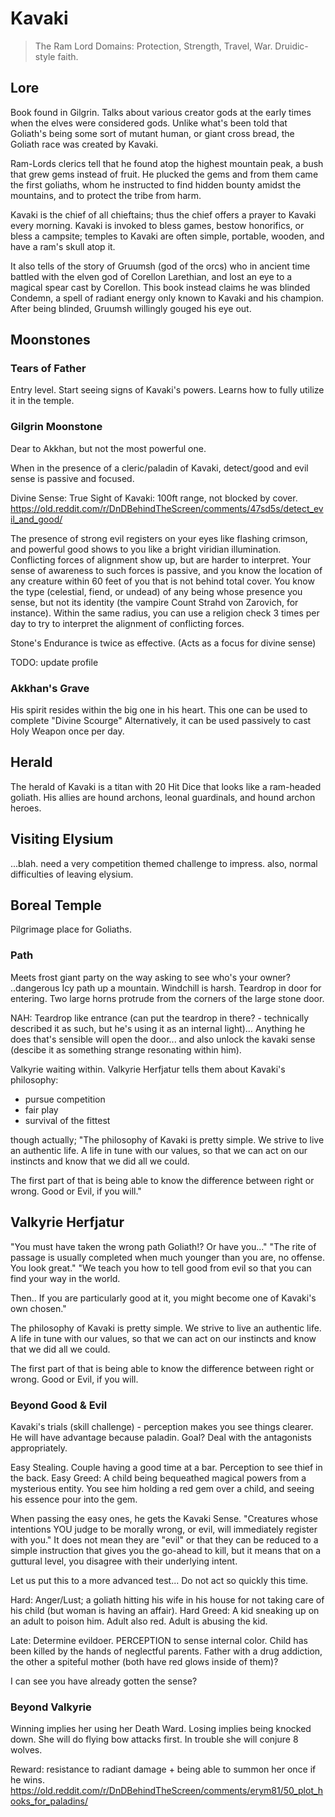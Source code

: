 # Kavaki
> The Ram Lord
Domains: Protection, Strength, Travel, War.
Druidic-style faith.

## Lore
Book found in Gilgrin. Talks about various creator gods at the early times when the elves were considered gods. Unlike what's been told that Goliath's being some sort of mutant human, or giant cross bread, the Goliath race was created by Kavaki.

Ram-Lords clerics tell that he found atop the highest mountain peak, a bush that grew gems instead of fruit. He plucked the gems and from them came the first goliaths, whom he instructed to find hidden bounty amidst the mountains, and to protect the tribe from harm.

Kavaki is the chief of all chieftains; thus the chief offers a prayer to Kavaki every morning. Kavaki is invoked to bless games, bestow honorifics, or bless a campsite; temples to Kavaki are often simple, portable, wooden, and have a ram's skull atop it.

It also tells of the story of Gruumsh (god of the orcs) who in ancient time battled with the elven god of Corellon Larethian, and lost an eye to a magical spear cast by Corellon. This book instead claims he was blinded Condemn, a spell of radiant energy only known to Kavaki and his champion. After being blinded, Gruumsh willingly gouged his eye out.

## Moonstones
### Tears of Father
Entry level. Start seeing signs of Kavaki's powers. Learns how to fully utilize it in the temple.

### Gilgrin Moonstone
Dear to Akkhan, but not the most powerful one.

When in the presence of a cleric/paladin of Kavaki, detect/good and evil sense is passive and focused.

Divine Sense: True Sight of Kavaki: 100ft range, not blocked by cover.
https://old.reddit.com/r/DnDBehindTheScreen/comments/47sd5s/detect_evil_and_good/

The presence of strong evil registers on your eyes like flashing crimson, and powerful good shows to you like a bright viridian illumination. Conflicting forces of alignment show up, but are harder to interpret. Your sense of awareness to such forces is passive, and you know the location of any creature within 60 feet of you that is not behind total cover. You know the type (celestial, fiend, or undead) of any being whose presence you sense, but not its identity (the vampire Count Strahd von Zarovich, for instance). Within the same radius, you can use a religion check 3 times per day to try to interpret the alignment of conflicting forces.

Stone's Endurance is twice as effective.
(Acts as a focus for divine sense)

TODO: update profile
### Akkhan's Grave
His spirit resides within the big one in his heart.
This one can be used to complete "Divine Scourge"
Alternatively, it can be used passively to cast Holy Weapon once per day.

## Herald
The herald of Kavaki is a titan with 20 Hit Dice that looks like a ram-headed goliath. His allies are hound archons, leonal guardinals, and hound archon heroes.

## Visiting Elysium
...blah. need a very competition themed challenge to impress. also, normal difficulties of leaving elysium.

## Boreal Temple
Pilgrimage place for Goliaths.

### Path
Meets frost giant party on the way asking to see who's your owner? ..dangerous
Icy path up a mountain. Windchill is harsh. Teardrop in door for entering. Two large horns protrude from the corners of the large stone door.

NAH: Teardrop like entrance (can put the teardrop in there? - technically described it as such, but he's using it as an internal light)… Anything he does that's sensible will open the door... and also unlock the kavaki sense (descibe it as something strange resonating within him).

Valkyrie waiting within.
Valkyrie Herfjatur tells them about Kavaki's philosophy:
- pursue competition
- fair play
- survival of the fittest

though actually;
"The philosophy of Kavaki is pretty simple. We strive to live an authentic life. A life in tune with our values, so that we can act on our instincts and know that we did all we could.

The first part of that is being able to know the difference between right or wrong. Good or Evil, if you will."

## Valkyrie Herfjatur
"You must have taken the wrong path Goliath!? Or have you..."
"The rite of passage is usually completed when much younger than you are, no offense. You look great."
"We teach you how to tell good from evil so that you can find your way in the world.

Then.. If you are particularly good at it, you might become one of Kavaki's own chosen."

The philosophy of Kavaki is pretty simple. We strive to live an authentic life. A life in tune with our values, so that we can act on our instincts and know that we did all we could.

The first part of that is being able to know the difference between right or wrong. Good or Evil, if you will.

### Beyond Good & Evil
Kavaki's trials (skill challenge) - perception makes you see things clearer.
He will have advantage because paladin. Goal? Deal with the antagonists appropriately.

Easy Stealing. Couple having a good time at a bar. Perception to see thief in the back.
Easy Greed: A child being bequeathed magical powers from a mysterious entity. You see him holding a red gem over a child, and seeing his essence pour into the gem.

When passing the easy ones, he gets the Kavaki Sense. "Creatures whose intentions YOU judge to be morally wrong, or evil, will immediately register with you." It does not mean they are "evil" or that they can be reduced to a simple instruction that gives you the go-ahead to kill, but it means that on a guttural level, you disagree with their underlying intent.

Let us put this to a more advanced test... Do not act so quickly this time.

Hard: Anger/Lust; a goliath hitting his wife in his house for not taking care of his child (but woman is having an affair).
Hard Greed: A kid sneaking up on an adult to poison him. Adult also red. Adult is abusing the kid.

Late: Determine evildoer. PERCEPTION to sense internal color. Child has been killed by the hands of neglectful parents. Father with a drug addiction, the other a spiteful mother (both have red glows inside of them)?

I can see you have already gotten the sense?

### Beyond Valkyrie
Winning implies her using her Death Ward.
Losing implies being knocked down.
She will do flying bow attacks first. In trouble she will conjure 8 wolves.

Reward: resistance to radiant damage + being able to summon her once if he wins.
https://old.reddit.com/r/DnDBehindTheScreen/comments/erym81/50_plot_hooks_for_paladins/
